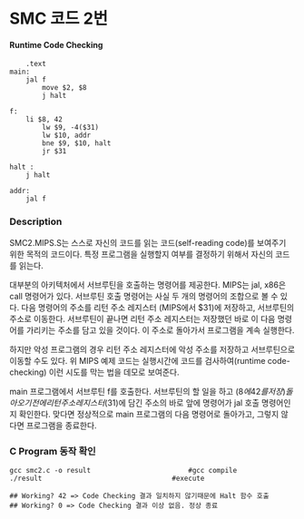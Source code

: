 # SMC 코드 2번

#### Runtime Code Checking



```assembly
	.text
main:	
	jal f	
        move $2, $8
        j halt		
        
f:	
	li $8, 42
        lw $9, -4($31)
        lw $10, addr  
        bne $9, $10, halt
        jr $31

halt :	
	j halt

addr:	
	jal f
```

### Description

SMC2.MIPS.S는 스스로 자신의 코드를 읽는 코드(self-reading code)를 보여주기 위한 목적의 코드이다. 특정 프로그램을 실행할지 여부를 결정하기 위해서 자신의 코드를 읽는다. 

대부분의 아키텍처에서 서브루틴을 호출하는 명령어를 제공한다. MIPS는 jal, x86은 call 명령어가 있다. 서브루틴 호출 명령어는 사실 두 개의 명령어의 조합으로 볼 수 있다. 다음 명령어의 주소를 리턴 주소 레지스터 (MIPS에서 $31)에 저장하고, 서브루틴의 주소로 이동한다. 서브루틴이 끝나면 리턴 주소 레지스터는 저장했던 바로 이 다음 명령어를 가리키는 주소를 담고 있을 것이다. 이 주소로 돌아가서 프로그램을 계속 실행한다. 

하지만 악성 프로그램의 경우 리턴 주소 레지스터에 악성 주소를 저장하고 서브루틴으로 이동할 수도 있다. 위 MIPS 예제 코드는 실행시간에 코드를 검사하여(runtime code-checking) 이런 시도를 막는 법을 데모로 보여준다. 

main 프로그램에서 서브루틴 f를 호출한다. 서브루틴의 할 일을 하고 ($8에 42를 저장) 돌아오기 전에 리턴 주소 레지스터 ($31)에 담긴 주소의 바로 앞에 명령어가 jal 호출 명령어인지 확인한다. 맞다면 정상적으로 main 프로그램의 다음 명령어로 돌아가고, 그렇지 않다면 프로그램을 종료한다.

### C Program 동작 확인

```shell
gcc smc2.c -o result 						#gcc compile
./result						        #execute

## Working? 42 => Code Checking 결과 일치하지 않기때문에 Halt 함수 호출 
## Working? 0 => Code Checking 결과 이상 없음. 정상 종료

```

